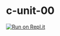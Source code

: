 # c-unit-00

[![Run on Repl.it](https://repl.it/badge/github/fearlesscoders/c-unit-00)](https://repl.it/github/fearlesscoders/c-unit-00)